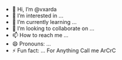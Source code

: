 - 👋 Hi, I’m @vxarda
- 👀 I’m interested in ...
- 🌱 I’m currently learning ...
- 💞️ I’m looking to collaborate on ...
- 📫 How to reach me ...
- 😄 Pronouns: ...
- ⚡ Fun fact: ...
  For Anything Call me ArCrC
<!---
vxarda/vxarda is a ✨ special ✨ repository because its `README.md` (this file) appears on your GitHub profile.
You can click the Preview link to take a look at your changes.
--->
